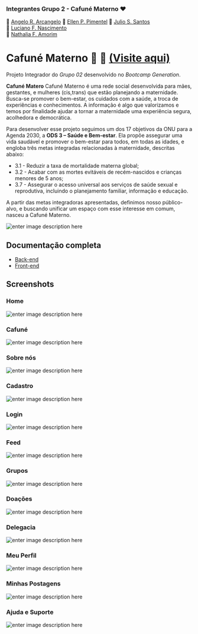 ### Integrantes Grupo 2 - Cafuné Materno ❤️

:green_heart: [Angelo R. Arcangelo](https://github.com/ArcangeloAR "GitHub")
:purple_heart:  [Ellen P. Pimentel](https://github.com/Ellen-code "GitHub")
:blue_heart:  [Julio S. Santos](https://github.com/Julio-0417 "GitHub")  
:black_heart:  [Luciano F. Nascimento](https://github.com/Lucianf5 "GitHub")  
:white_heart:  [Nathalia F. Amorim](https://github.com/FaveroNath "GitHub")

# Cafuné Materno :pregnant_woman: :breast_feeding: [(Visite aqui)](https://cafunematerno.netlify.app/#/home)

Projeto Integrador do _Grupo 02_ desenvolvido no _Bootcamp Generation_.

**Cafuné Matero** Cafuné Materno é uma rede social desenvolvida para mães, gestantes, e mulheres (cis,trans) que estão planejando a maternidade. Busca-se promover o bem-estar, os cuidados com a saúde, a troca de experiências e conhecimentos. A informação é algo que valorizamos e temos por finalidade ajudar a tornar a maternidade uma experiência segura, acolhedora e democrática. 

Para desenvolver esse projeto seguimos um dos 17 objetivos da ONU para a Agenda 2030, a **ODS 3 – Saúde e Bem-estar**. Ela propõe assegurar uma vida saudável e promover o bem-estar para todos, em todas as idades, e engloba três metas integradas relacionadas à maternidade, descritas abaixo:

- 3.1 - Reduzir a taxa de mortalidade materna global;
- 3.2 - Acabar com as mortes evitáveis de recém-nascidos e crianças menores de 5 anos;
- 3.7 - Assegurar o acesso universal aos serviços de saúde sexual e reprodutiva, incluindo o planejamento familiar, informação e educação.

A partir das metas integradoras apresentadas, definimos nosso público-alvo, e buscando unificar um espaço com esse interesse em comum, nasceu a Cafuné Materno.


![enter image description here](https://i.imgur.com/y9k3B9T.png)


## Documentação completa

-   [Back-end](https://github.com/ArcangeloAR/ProjetoIntegrador/tree/main/Back-end/cafune_materno)
-   [Front-end](https://github.com/ArcangeloAR/ProjetoIntegrador/tree/main/Front-end)

## Screenshots

### Home

![enter image description here](https://i.imgur.com/XthJBQW.png)

### Cafuné

![enter image description here](https://i.imgur.com/yLr6lwZ.png)

### Sobre nós

![enter image description here](https://i.imgur.com/yJj6tO3.png)

### Cadastro

![enter image description here](https://i.imgur.com/gtZaIpG.png)

### Login

![enter image description here](https://i.imgur.com/YogcAse.png)

### Feed

![enter image description here](https://i.imgur.com/qb4tzzc.png)

### Grupos

![enter image description here](https://i.imgur.com/hLXyOzC.png)

### Doações

![enter image description here](https://i.imgur.com/xHBGyrp.png)

### Delegacia

![enter image description here](https://i.imgur.com/KCpdSoD.png)

### Meu Perfil

![enter image description here](https://i.imgur.com/8JWbz54.png)

### Minhas Postagens

![enter image description here](https://i.imgur.com/KMxYgH7.png)

### Ajuda e Suporte

![enter image description here](https://i.imgur.com/PIl4Mw1.png)

